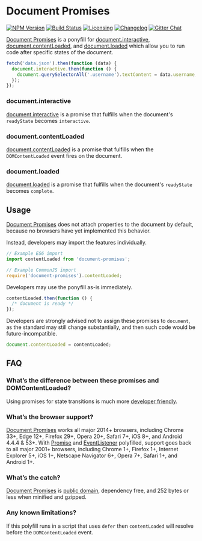 # Document Promises

[![NPM Version][npm-img]][npm-url]
[![Build Status][cli-img]][cli-url]
[![Licensing][lic-image]][lic-url]
[![Changelog][log-image]][log-url]
[![Gitter Chat][git-image]][git-url]

[Document Promises] is a ponyfill for [document.interactive], [document.contentLoaded], and [document.loaded] which allow you to run code after specific states of the document.

```js
fetch('data.json').then(function (data) {
  document.interactive.then(function () {
    document.querySelectorAll('.username').textContent = data.username;
  });
});
```

### document.interactive

[document.interactive] is a promise that fulfills when the document's `readyState` becomes `interactive`.

### document.contentLoaded

[document.contentLoaded] is a promise that fulfills when the `DOMContentLoaded` event fires on the document.

### document.loaded

[document.loaded] is a promise that fulfills when the document's `readyState` becomes `complete`.

## Usage

[Document Promises] does not attach properties to the document by default, because no browsers have yet implemented this behavior.

Instead, developers may import the features individually.

```js
// Example ES6 import
import contentLoaded from 'document-promises';

// Example CommonJS import
require('document-promises').contentLoaded;
```

Developers may use the ponyfill as-is immediately.

```js
contentLoaded.then(function () {
  /* document is ready */
});
```

Developers are strongly advised not to assign these promises to `document`, as the standard may still change substantially, and then such code would be future-incompatible.

```js
document.contentLoaded = contentLoaded;
```

## FAQ

### What’s the difference between these promises and DOMContentLoaded?

Using promises for state transitions is much more [developer friendly].

### What’s the browser support?

[Document Promises] works all major 2014+ browsers, including Chrome 33+, Edge 12+, Firefox 29+, Opera 20+, Safari 7+, iOS 8+, and Android 4.4.4 & 53+. With [Promise] and [EventListener] polyfilled, support goes back to all major 2001+ browsers, including Chrome 1+, Firefox 1+, Internet Explorer 5+, iOS 1+, Netscape Navigator 6+, Opera 7+, Safari 1+, and Android 1+.

### What’s the catch?

[Document Promises] is [public domain], dependency free, and 252 bytes or less when minified and gzipped.

### Any known limitations?

If this polyfill runs in a script that uses `defer` then `contentLoaded` will resolve before the `DOMContentLoaded` event.

[Document Promises]: https://github.com/jonathantneal/document-promises

[document.interactive]: https://html.spec.whatwg.org/multipage/dom.html#dom-document-interactive
[document.contentLoaded]: https://html.spec.whatwg.org/multipage/dom.html#dom-document-contentLoaded
[document.loaded]: https://html.spec.whatwg.org/multipage/dom.html#dom-document-loaded

[developer friendly]: https://github.com/whatwg/html/issues/127#issuecomment-139176295

[Promise]: https://github.com/ysmood/yaku
[EventListener]: https://github.com/jonathantneal/EventListener
[public domain]: LICENSE.md

[npm-url]: https://www.npmjs.com/package/document-promises
[npm-img]: https://img.shields.io/npm/v/document-promises.svg?style=flat-square
[cli-url]: https://travis-ci.org/jonathantneal/document-promises
[cli-img]: https://img.shields.io/travis/jonathantneal/document-promises.svg?style=flat-square
[lic-url]: LICENSE.md
[lic-image]: https://img.shields.io/npm/l/document-promises.svg?style=flat-square
[log-url]: CHANGELOG.md
[log-image]: https://img.shields.io/badge/changelog-md-blue.svg?style=flat-square
[git-url]: https://gitter.im/jonathantneal/document-promises
[git-image]: https://img.shields.io/badge/chat-gitter-blue.svg?style=flat-square

